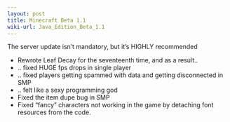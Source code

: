 ```yaml
---
layout: post
title: Minecraft Beta 1.1
wiki-url: Java_Edition_Beta_1.1
---
```


The server update isn’t mandatory, but it’s HIGHLY recommended

* Rewrote Leaf Decay for the seventeenth time, and as a result..
* .. fixed HUGE fps drops in single player
* .. fixed players getting spammed with data and getting disconnected in SMP
* .. felt like a sexy programming god
* Fixed the item dupe bug in SMP
* Fixed “fancy” characters not working in the game by detaching font resources from the code.
